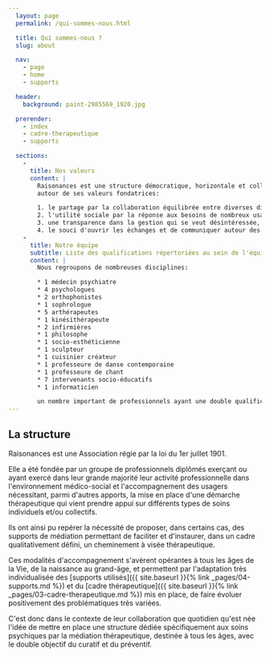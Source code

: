 ```yaml
---
  layout: page
  permalink: /qui-sommes-nous.html

  title: Qui sommes-nous ?
  slug: about

  nav:
    - page
    - home
    - supports

  header:
    background: paint-2985569_1920.jpg

  prerender:
    - index
    - cadre-therapeutique
    - supports

  sections:
    -
      title: Nos valeurs
      content: |
        Raisonances est une structure démocratique, horizontale et collaborative, articulée
        autour de ses valeurs fondatrices:

        1. le partage par la collaboration équilibrée entre diverses disciplines, dans le cadre de la réalisation d'un projet innovant
        2. l'utilité sociale par la réponse aux besoins de nombreux usagers qui, à l'heure actuelle, ne sont pas pleinement satisfaits tant sur le plan qualitatif que quantitatif sur le territoire local
        3. une transparence dans la gestion qui se veut désintéressée, tournée vers le développement et la diversification des outils et des objectifs de l'association, dans un engagement à une démarche continue d'amélioration de la qualité, qui s'appuiera sur des échanges permanents entre usagers, partenaires-usagers, partenaires-opérationnels et professionnels adhérents
        4. le souci d'ouvrir les échanges et de communiquer autour des médiations thérapeutiques, par l'organisation de journées, la publication d'articles, voire la fondation de revues spécialisées
    -
      title: Notre équipe
      subtitle: Liste des qualifications répertoriées au sein de l'équipe de Raisonances
      content: |
        Nous regroupons de nombreuses disciplines:

        * 1 médecin psychiatre
        * 4 psychologues
        * 2 orthophonistes
        * 1 sophrologue
        * 5 arthérapeutes
        * 1 kinésithérapeute
        * 2 infirmières
        * 1 philosophe
        * 1 socio-esthéticienne
        * 1 sculpteur
        * 1 cuisinier créateur
        * 1 professeure de danse contemporaine
        * 1 professeure de chant
        * 7 intervenants socio-éducatifs
        * 1 informaticien

        un nombre important de professionnels ayant une double qualification.
---
```


## La structure

Raisonances est une Association régie par la loi du 1er juillet 1901.

Elle a été fondée par un groupe de professionnels diplômés exerçant ou ayant
exercé dans leur grande majorité leur activité professionnelle dans l'environnement
médico-social et l'accompagnement des usagers nécessitant, parmi d'autres apports,
la mise en place d'une démarche thérapeutique qui vient prendre appui sur différents
types de soins individuels et/ou collectifs.

Ils ont ainsi pu repérer la nécessité de proposer, dans certains cas, des supports de
médiation permettant de faciliter et d'instaurer, dans un cadre qualitativement défini,
un cheminement à visée thérapeutique.

Ces modalités d'accompagnement s'avèrent opérantes à tous les âges de la Vie, de
la naissance au grand-âge, et permettent par l'adaptation très individualisée des
[supports utilisés]({{ site.baseurl }}{% link _pages/04-supports.md %}) et du
[cadre thérapeutique]({{ site.baseurl }}{% link _pages/03-cadre-therapeutique.md %})
mis en place, de faire évoluer positivement des problématiques très variées.

C'est donc dans le contexte de leur collaboration que quotidien qu'est née l'idée
de mettre en place une structure dédiée spécifiquement aux soins psychiques par la
médiation thérapeutique, destinée à tous les âges, avec le double objectif du curatif
et du préventif.
